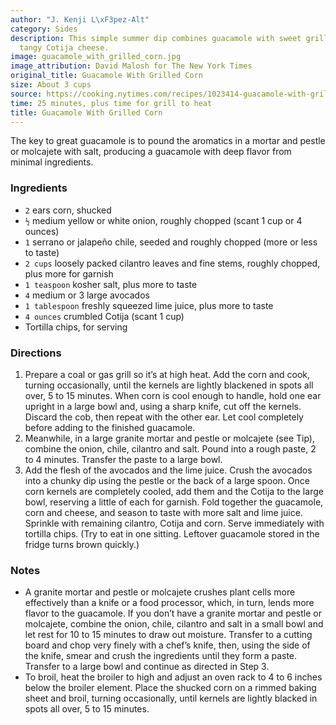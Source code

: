 ```yaml
---
author: "J. Kenji L\xF3pez-Alt"
category: Sides
description: This simple summer dip combines guacamole with sweet grilled corn and
  tangy Cotija cheese.
image: guacamole_with_grilled_corn.jpg
image_attribution: David Malosh for The New York Times
original_title: Guacamole With Grilled Corn
size: About 3 cups
source: https://cooking.nytimes.com/recipes/1023414-guacamole-with-grilled-corn
time: 25 minutes, plus time for grill to heat
title: Guacamole With Grilled Corn
---
```


The key to great guacamole is to pound the aromatics in a mortar and pestle or molcajete with salt, producing a guacamole with deep flavor from minimal ingredients.

### Ingredients

* `2` ears corn, shucked
* `½` medium yellow or white onion, roughly chopped (scant 1 cup or 4 ounces)
* `1` serrano or jalapeño chile, seeded and roughly chopped (more or less to taste)
* `2 cups` loosely packed cilantro leaves and fine stems, roughly chopped, plus more for garnish
* `1 teaspoon` kosher salt, plus more to taste
* `4` medium or 3 large avocados
* `1 tablespoon` freshly squeezed lime juice, plus more to taste
* `4 ounces` crumbled Cotija (scant 1 cup)
* Tortilla chips, for serving

### Directions

1. Prepare a coal or gas grill so it’s at high heat. Add the corn and cook, turning occasionally, until the kernels are lightly blackened in spots all over, 5 to 15 minutes. When corn is cool enough to handle, hold one ear upright in a large bowl and, using a sharp knife, cut off the kernels. Discard the cob, then repeat with the other ear. Let cool completely before adding to the finished guacamole.
2. Meanwhile, in a large granite mortar and pestle or molcajete (see Tip), combine the onion, chile, cilantro and salt. Pound into a rough paste, 2 to 4 minutes. Transfer the paste to a large bowl.
3. Add the flesh of the avocados and the lime juice. Crush the avocados into a chunky dip using the pestle or the back of a large spoon. Once corn kernels are completely cooled, add them and the Cotija to the large bowl, reserving a little of each for garnish. Fold together the guacamole, corn and cheese, and season to taste with more salt and lime juice. Sprinkle with remaining cilantro, Cotija and corn. Serve immediately with tortilla chips. (Try to eat in one sitting. Leftover guacamole stored in the fridge turns brown quickly.)

### Notes

* A granite mortar and pestle or molcajete crushes plant cells more effectively than a knife or a food processor, which, in turn, lends more flavor to the guacamole. If you don’t have a granite mortar and pestle or molcajete, combine the onion, chile, cilantro and salt in a small bowl and let rest for 10 to 15 minutes to draw out moisture. Transfer to a cutting board and chop very finely with a chef’s knife, then, using the side of the knife, smear and crush the ingredients until they form a paste. Transfer to a large bowl and continue as directed in Step 3.
* To broil, heat the broiler to high and adjust an oven rack to 4 to 6 inches below the broiler element. Place the shucked corn on a rimmed baking sheet and broil, turning occasionally, until kernels are lightly blacked in spots all over, 5 to 15 minutes.